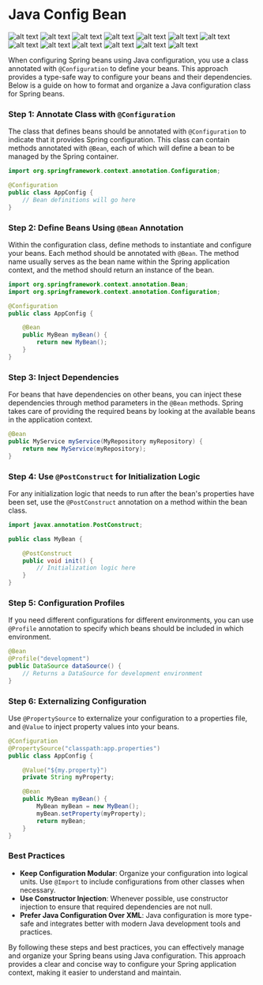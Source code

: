 # Java Config Bean
![alt text](<Images/Screenshot from 2024-02-29 16-42-45.png>)
![alt text](<Images/Screenshot from 2024-02-29 16-44-44.png>)
![alt text](<Images/Screenshot from 2024-02-29 16-47-20.png>)
![alt text](<Images/Screenshot from 2024-02-29 16-49-24.png>)
![alt text](<Images/Screenshot from 2024-02-29 16-51-25.png>)
![alt text](<Images/Screenshot from 2024-02-29 16-53-07.png>)
![alt text](<Images/Screenshot from 2024-02-29 16-56-01.png>)
![alt text](<Images/Screenshot from 2024-02-29 16-57-48.png>)
![alt text](<Images/Screenshot from 2024-02-29 16-59-55.png>)
![alt text](<Images/Screenshot from 2024-02-29 17-01-25.png>)
![alt text](<Images/Screenshot from 2024-02-29 17-05-07.png>)
![alt text](<Images/Screenshot from 2024-02-29 17-09-15.png>)
![alt text](<Images/Screenshot from 2024-02-29 18-00-18.png>)

When configuring Spring beans using Java configuration, you use a class annotated with `@Configuration` to define your beans. This approach provides a type-safe way to configure your beans and their dependencies. Below is a guide on how to format and organize a Java configuration class for Spring beans.

### Step 1: Annotate Class with `@Configuration`

The class that defines beans should be annotated with `@Configuration` to indicate that it provides Spring configuration. This class can contain methods annotated with `@Bean`, each of which will define a bean to be managed by the Spring container.

```java
import org.springframework.context.annotation.Configuration;

@Configuration
public class AppConfig {
    // Bean definitions will go here
}
```

### Step 2: Define Beans Using `@Bean` Annotation

Within the configuration class, define methods to instantiate and configure your beans. Each method should be annotated with `@Bean`. The method name usually serves as the bean name within the Spring application context, and the method should return an instance of the bean.

```java
import org.springframework.context.annotation.Bean;
import org.springframework.context.annotation.Configuration;

@Configuration
public class AppConfig {

    @Bean
    public MyBean myBean() {
        return new MyBean();
    }
}
```

### Step 3: Inject Dependencies

For beans that have dependencies on other beans, you can inject these dependencies through method parameters in the `@Bean` methods. Spring takes care of providing the required beans by looking at the available beans in the application context.

```java
@Bean
public MyService myService(MyRepository myRepository) {
    return new MyService(myRepository);
}
```

### Step 4: Use `@PostConstruct` for Initialization Logic

For any initialization logic that needs to run after the bean's properties have been set, use the `@PostConstruct` annotation on a method within the bean class.

```java
import javax.annotation.PostConstruct;

public class MyBean {

    @PostConstruct
    public void init() {
        // Initialization logic here
    }
}
```

### Step 5: Configuration Profiles

If you need different configurations for different environments, you can use `@Profile` annotation to specify which beans should be included in which environment.

```java
@Bean
@Profile("development")
public DataSource dataSource() {
    // Returns a DataSource for development environment
}
```

### Step 6: Externalizing Configuration

Use `@PropertySource` to externalize your configuration to a properties file, and `@Value` to inject property values into your beans.

```java
@Configuration
@PropertySource("classpath:app.properties")
public class AppConfig {

    @Value("${my.property}")
    private String myProperty;

    @Bean
    public MyBean myBean() {
        MyBean myBean = new MyBean();
        myBean.setProperty(myProperty);
        return myBean;
    }
}
```

### Best Practices

- **Keep Configuration Modular**: Organize your configuration into logical units. Use `@Import` to include configurations from other classes when necessary.
- **Use Constructor Injection**: Whenever possible, use constructor injection to ensure that required dependencies are not null.
- **Prefer Java Configuration Over XML**: Java configuration is more type-safe and integrates better with modern Java development tools and practices.

By following these steps and best practices, you can effectively manage and organize your Spring beans using Java configuration. This approach provides a clear and concise way to configure your Spring application context, making it easier to understand and maintain.